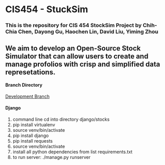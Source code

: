 # CIS454 - StuckSim 
### This is the repository for CIS 454 StockSim Project by Chih-Chia Chen, Dayong Gu, Haochen Lin, David Liu, Yiming Zhou ###

## We aim to develop an Open-Source Stock Simulator that can allow users to create and manage profolios with crisp and simplified data represetations. ##

#### Branch Directory ####

[Development Branch](https://github.com/walper/CIS454-investmentWeb/blob/Development/README.md "Go to Development Branch")

#### Django

1. command line cd into directory django/stocks <br/>
2. pip install virtualenv <br/>
3. source venv/bin/activate <br/>
4. pip install django <br/>
5. pip install requests
6. source venv/bin/activate <br/>
7. install all python dependencies from list requirements.txt <br/>
8. to run server: ./manage.py runserver <br/>
